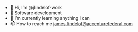 - 👋 Hi, I’m @jlindelof-work
- 👀 Software development
- 🌱 I’m currently learning anything I can
- 📫 How to reach me james.lindelof@accenturefederal.com


